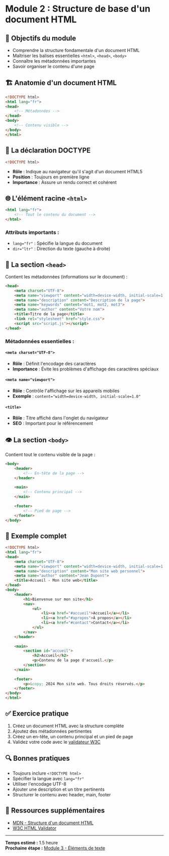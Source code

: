 # Module 2 : Structure de base d'un document HTML

## 🎯 Objectifs du module

- Comprendre la structure fondamentale d'un document HTML
- Maîtriser les balises essentielles `<html>`, `<head>`, `<body>`
- Connaître les métadonnées importantes
- Savoir organiser le contenu d'une page

## 🏗️ Anatomie d'un document HTML

```html
<!DOCTYPE html>
<html lang="fr">
<head>
    <!-- Métadonnées -->
</head>
<body>
    <!-- Contenu visible -->
</body>
</html>
```

## 📄 La déclaration DOCTYPE

```html
<!DOCTYPE html>
```

- **Rôle** : Indique au navigateur qu'il s'agit d'un document HTML5
- **Position** : Toujours en première ligne
- **Importance** : Assure un rendu correct et cohérent

## 🌐 L'élément racine `<html>`

```html
<html lang="fr">
    <!-- Tout le contenu du document -->
</html>
```

### Attributs importants :
- `lang="fr"` : Spécifie la langue du document
- `dir="ltr"` : Direction du texte (gauche à droite)

## 🧠 La section `<head>`

Contient les métadonnées (informations sur le document) :

```html
<head>
    <meta charset="UTF-8">
    <meta name="viewport" content="width=device-width, initial-scale=1.0">
    <meta name="description" content="Description de la page">
    <meta name="keywords" content="mot1, mot2, mot3">
    <meta name="author" content="Votre nom">
    <title>Titre de la page</title>
    <link rel="stylesheet" href="style.css">
    <script src="script.js"></script>
</head>
```

### Métadonnées essentielles :

#### `<meta charset="UTF-8">`
- **Rôle** : Définit l'encodage des caractères
- **Importance** : Évite les problèmes d'affichage des caractères spéciaux

#### `<meta name="viewport">`
- **Rôle** : Contrôle l'affichage sur les appareils mobiles
- **Exemple** : `content="width=device-width, initial-scale=1.0"`

#### `<title>`
- **Rôle** : Titre affiché dans l'onglet du navigateur
- **SEO** : Important pour le référencement

## 👁️ La section `<body>`

Contient tout le contenu visible de la page :

```html
<body>
    <header>
        <!-- En-tête de la page -->
    </header>
    
    <main>
        <!-- Contenu principal -->
    </main>
    
    <footer>
        <!-- Pied de page -->
    </footer>
</body>
```

## 📝 Exemple complet

```html
<!DOCTYPE html>
<html lang="fr">
<head>
    <meta charset="UTF-8">
    <meta name="viewport" content="width=device-width, initial-scale=1.0">
    <meta name="description" content="Mon site web personnel">
    <meta name="author" content="Jean Dupont">
    <title>Accueil - Mon site web</title>
</head>
<body>
    <header>
        <h1>Bienvenue sur mon site</h1>
        <nav>
            <ul>
                <li><a href="#accueil">Accueil</a></li>
                <li><a href="#apropos">À propos</a></li>
                <li><a href="#contact">Contact</a></li>
            </ul>
        </nav>
    </header>
    
    <main>
        <section id="accueil">
            <h2>Accueil</h2>
            <p>Contenu de la page d'accueil.</p>
        </section>
    </main>
    
    <footer>
        <p>&copy; 2024 Mon site web. Tous droits réservés.</p>
    </footer>
</body>
</html>
```

## ✅ Exercice pratique

1. Créez un document HTML avec la structure complète
2. Ajoutez des métadonnées pertinentes
3. Créez un en-tête, un contenu principal et un pied de page
4. Validez votre code avec le [validateur W3C](https://validator.w3.org/)

## 🔍 Bonnes pratiques

- Toujours inclure `<!DOCTYPE html>`
- Spécifier la langue avec `lang="fr"`
- Utiliser l'encodage UTF-8
- Ajouter une description et un titre pertinents
- Structurer le contenu avec header, main, footer

## 🔗 Ressources supplémentaires

- [MDN - Structure d'un document HTML](https://developer.mozilla.org/fr/docs/Learn/HTML/Introduction_to_HTML/Document_and_website_structure)
- [W3C HTML Validator](https://validator.w3.org/)

---

**Temps estimé :** 1.5 heure  
**Prochaine étape :** [Module 3 - Éléments de texte](../03-elements-texte/)